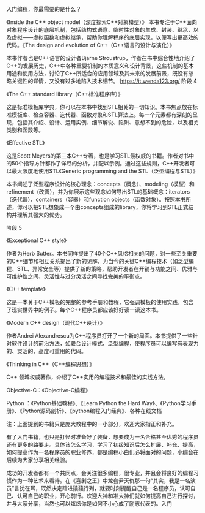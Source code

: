 
入门编程，你最需要的是什么？


《Inside the C++ object model（深度探索C++对象模型）》
本书专注于C++面向对象程序设计的底层机制，包括结构式语意、临时性对象的生成、封装、继承，以及虚拟——虚拟函数和虚拟继承，帮助你理解程序的底层实现，以便写出更高效的代码。《The design and evolution of C++（C++语言的设计与演化）》

本书作者也是C++语言的设计者Bjarne Stroustrup，作者在书中综合性地介绍了C++的发展历史，C++中各种重要机制的本质意义和设计背景，这些机制的基本用途和使用方法，讨论了C++所适合的应用领域及其未来的发展前景，既没有忽略关键性的详情，又没有过多地陷入技术细节。
https://it.wenda123.org/
阶段 4

《The C++ standard library（C++标准程序库）》

这是标准模板库字典，你可以在本书中找到STL相关的一切知识。本书焦点放在标准模板库、检查容器、迭代器、函数对象和STL算法上。每一个元素都有深刻的呈现，包括其介绍、设计、运用实例、细节解说、陷阱、意想不到的危险，以及相关类别和函数等。

《Effective STL》

这是Scott Meyers的第三本C++专著，也是学习STL最权威的书籍。作者对书中的50个指导方针都作了详尽的分析，并配以示例。通过这些规则，C++开发者可以最大限度地使用STL《Generic programming and the STL（泛型编程与STL）》

本书阐述了泛型程序设计的核心理念：concepts（概念）、modeling（模型）和refinement（改善），并为你展示这些观念如何导出STL的基础概念：iterators（迭代器）、containers（容器）和function objects（函数对象）。按照本书所述，你可以把STL想象成一个由concepts组成的library，你将学习到STL正式结构并理解其强大的优势。

阶段 5

《Exceptional C++ style》

作者为Herb Sutter。本书同样提出了40个C++风格相关的问题，对一些至关重要的C++细节和相互关系提出了新的见解，为当今的关键C++编程技术（如泛型编程、STL、异常安全等）提供了新的策略，帮助开发者在开销与功能之间、优雅与可维护性之间、灵活性与过分灵活之间寻找完美的平衡点。

《C++ template》

这是一本关于C++模板的完整的参考手册和教程，它强调模板的使用实践，包含了现实世界中的例子。每个C++程序员都应该好好读一读这本书。

《Modern C++ design（现代C++设计）》

作者Andrei Alexandrescu为C++程序员打开了一个新的局面。本书提供了一些针对软件设计的前沿方法，如联合设计模式、泛型编程，使程序员可以编写有表现力的、灵活的、高度可重用的代码。

《Thinking in C++（C++编程思想）》

C++ 领域权威著作，介绍了C++实用的编程技术和最佳的实践方法。

Objective-C：《Objective-C编程》

Python ：《Python基础教程》、《Learn Python the Hard Way》、《Python学习手册》、《Python源码剖析》、《python编程入门经典》、各种在线文档

注：上面提到的书籍只是庞大教程中的一小部分，欢迎大家指正和补充。

有了入门书籍，也只是打怪时准备好了装备，想要成为一名合格甚至优秀的程序员还有更多的路要走。具体该怎么学习，学习了初级知识后怎么扩展、补充、提高，如何提高作为一名程序员的职业修养，都是编程小白们必将面对的问题，小编会在后续为大家分享相关经验。

成功的开发者都有一个共同点，会关注很多编程，很专业，并且会将良好的编程习惯作为一种艺术来看待。在《喜剧之王》中龙套尹天仇那一句“其实，我是一名演员”言犹在耳，既然决定踏进猿猿行列，就要时刻提醒自己是一名程序员，认可自己、认可自己的职业，开心前行。欢迎大神和准大神们就如何提高自己进行探讨，并与大家分享，当然也可以炫炫你是如何不小心成了励志代表的。入门

